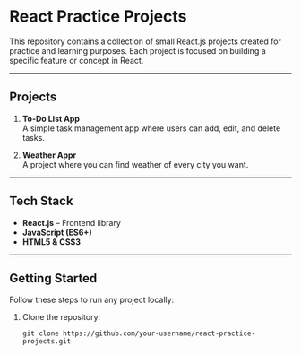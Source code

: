 # React Practice Projects

This repository contains a collection of small React.js projects created for practice and learning purposes. Each project is focused on building a specific feature or concept in React.

---

## Projects

1. **To-Do List App**  
   A simple task management app where users can add, edit, and delete tasks.

2. **Weather Appr**  
   A project where you can find weather of every city you want.

---

## Tech Stack

- **React.js** – Frontend library  
- **JavaScript (ES6+)**  
- **HTML5 & CSS3**  

---

## Getting Started

Follow these steps to run any project locally:

1. Clone the repository:
   ```
   git clone https://github.com/your-username/react-practice-projects.git
  ```
